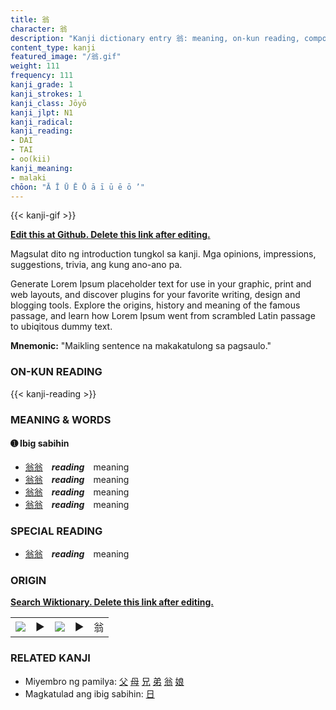 ```yaml
---
title: 翁
character: 翁
description: "Kanji dictionary entry 翁: meaning, on-kun reading, compounds, origin, related kanji"
content_type: kanji
featured_image: "/翁.gif"
weight: 111
frequency: 111
kanji_grade: 1
kanji_strokes: 1
kanji_class: Jōyō
kanji_jlpt: N1
kanji_radical: 
kanji_reading: 
- DAI
- TAI
- oo(kii)
kanji_meaning:
- malaki
chōon: "Ā Ī Ū Ē Ō ā ī ū ē ō ’"
---
```

[//]: # (Don't edit the line below. Kanji animated GIF code is automatically generated.)
{{< kanji-gif >}}

[//]: # (Edit below this line.)

**[Edit this at Github. Delete this link after editing.](https://github.com/tim0g/tim/tree/main/content/kanji/翁/index.md)**

Magsulat dito ng introduction tungkol sa kanji. Mga opinions, impressions, suggestions, trivia, ang kung ano-ano pa.

Generate Lorem Ipsum placeholder text for use in your graphic, print and web layouts, and discover plugins for your favorite writing, design and blogging tools. Explore the origins, history and meaning of the famous passage, and learn how Lorem Ipsum went from scrambled Latin passage to ubiqitous dummy text.
 
**Mnemonic:** "Maikling sentence na makakatulong sa pagsaulo."

### ON-KUN READING

[//]: # (Don't edit the line below. ON-KUN READING code is automatically generated.)
{{< kanji-reading >}}

### MEANING & WORDS

#### ➊ **Ibig sabihin**
  - [翁](../翁)[翁](../翁)　***reading***　meaning
  - [翁](../翁)[翁](../翁)　***reading***　meaning
  - [翁](../翁)[翁](../翁)　***reading***　meaning
  - [翁](../翁)[翁](../翁)　***reading***　meaning

### SPECIAL READING
  - [翁](../翁)[翁](../翁)　***reading***　meaning

### ORIGIN

**[Search Wiktionary. Delete this link after editing.](https://wiktionary.org/wiki/翁)**
<table class="kanji-table"><tr><td>
<img src="60px-翁-bronze.svg.png">
</td><td>▶</td><td>
<img src="60px-翁-oracle.svg.png">
</td><td>▶</td>
<td class="kanji-origin">翁</td>
</tr></table>

### RELATED KANJI
- Miyembro ng pamilya: [父](../父) [母](../母) [兄](../兄) [弟](../弟) [翁](../翁) [娘](../娘)
- Magkatulad ang ibig sabihin: [日](../日)
